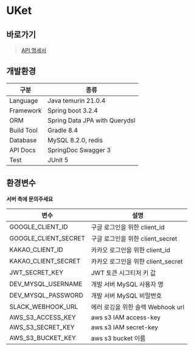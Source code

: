 # UKet

## 바로가기
> [API 명세서](https://dev.api.uket.site/swagger-ui/index.html#/)

## 개발환경
| 구분 | 종류                             |
| --- |--------------------------------|
| Language | Java temurin 21.0.4            |
| Framework | Spring boot 3.2.4              |
| ORM | Spring Data JPA with Querydsl  |
| Build Tool | Gradle 8.4            |
| Database | MySQL 8.2.0, redis |
| API Docs | SpringDoc Swagger 3            |
| Test | JUnit 5                        |

## 환경변수
**서버 측에 문의주세요**  

| 변수                   | 설명                        |
|----------------------|---------------------------|
| GOOGLE_CLIENT_ID     | 구글 로그인을 위한 client_id      |
| GOOGLE_CLIENT_SECRET | 구글 로그인을 위한 client_secret  |
| KAKAO_CLIENT_ID      | 카카오 로그인을 위한 client_id     |
| KAKAO_CLIENT_SECRET  | 카카오 로그인을 위한 client_secret |
| JWT_SECRET_KEY       | JWT 토큰 시그티처 키 값           |
| DEV_MYSQL_USERNAME   | 개발 서버 MySQL 사용자 명         |
| DEV_MYSQL_PASSWORD   | 개발 서버 MySQL 비밀번호          |
| SLACK_WEBHOOK_URL    | 에러 로깅을 위한 슬랙 Webhook url  |
| AWS_S3_ACCESS_KEY    | aws s3 IAM access-key     |
| AWS_S3_SECRET_KEY    | aws s3 IAM secret-key     |
| AWS_S3_BUCKET_KEY    | aws s3 bucket 이름          |
